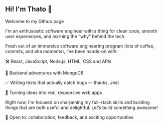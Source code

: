 ## Hi! I'm Thato 👋

Welcome to my Github page

<!--
**Thato-A/Thato-A** is a ✨ _special_ ✨ repository because its `README.md` (this file) appears on your GitHub profile.

Here are some ideas to get you started:

- 🔭 I’m currently working on ...
- 🌱 I’m currently learning ...
- 👯 I’m looking to collaborate on ...
- 🤔 I’m looking for help with ...
- 💬 Ask me about ...
- 📫 How to reach me: ...
- 😄 Pronouns: ...
- ⚡ Fun fact: ...
-->
I'm an enthusiastic software engineer with a thing for clean code, smooth user experiences, and learning the “why” behind the tech.

Fresh out of an immersive software engineering program (lots of coffee, commits, and aha moments), I’ve been hands-on with:

🛠️ React, JavaScript, Node.js, HTML, CSS and APIs

🌱 Backend adventures with MongoDB

✅ Writing tests that actually catch bugs — thanks, Jest

🎨 Turning ideas into real, responsive web apps

Right now, I'm focused on sharpening my full-stack skills and building things that are both useful and delightful.
Let’s build something awesome!

🧠 Open to: collaboration, feedback, and exciting opportunities
